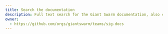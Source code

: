 ```yaml
---
title: Search the documentation
description: Full text search for the Giant Swarm documentation, also coverign the REST API documentation and release notes.
owner:
  - https://github.com/orgs/giantswarm/teams/sig-docs
---
```

